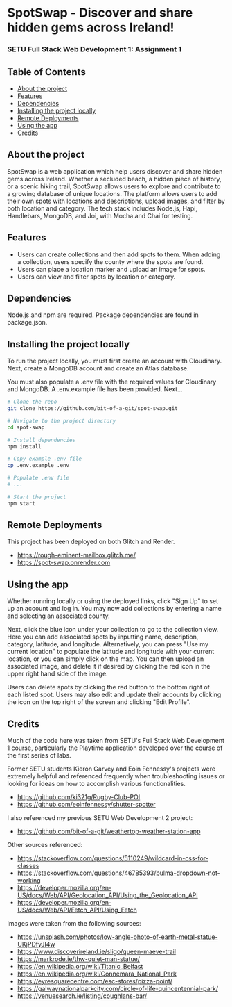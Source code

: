 # SpotSwap - Discover and share hidden gems across Ireland!

### SETU Full Stack Web Development 1: Assignment 1

## Table of Contents
- [About the project](#about-the-project)
- [Features](#features)
- [Dependencies](#dependencies)
- [Installing the project locally](#installing-the-project-locally)
- [Remote Deployments](#remote-deployments)
- [Using the app](#using-the-app)
- [Credits](#credits)

## About the project

SpotSwap is a web application which help users discover and share hidden gems across Ireland. Whether a secluded beach, a hidden piece of history, or a scenic hiking trail, SpotSwap allows users to explore and contribute to a growing database of unique locations. The platform allows users to add their own spots with locations and descriptions, upload images, and filter by both location and category. The tech stack includes Node.js, Hapi, Handlebars, MongoDB, and Joi, with Mocha and Chai for testing. 

## Features

- Users can create collections and then add spots to them. When adding a collection, users specify the county where the spots are found.
- Users can place a location marker and upload an image for spots.
- Users can view and filter spots by location or category.

## Dependencies

Node.js and npm are required. Package dependencies are found in package.json.

## Installing the project locally

To run the project locally, you must first create an account with Cloudinary. Next, create a MongoDB account and create an Atlas database.

You must also populate a .env file with the required values for Cloudinary and MongoDB. A .env.example file has been provided. Next...

```bash
# Clone the repo
git clone https://github.com/bit-of-a-git/spot-swap.git

# Navigate to the project directory
cd spot-swap

# Install dependencies
npm install

# Copy example .env file 
cp .env.example .env

# Populate .env file
# ...

# Start the project
npm start
```

## Remote Deployments

This project has been deployed on both Glitch and Render.

- https://rough-eminent-mailbox.glitch.me/
- https://spot-swap.onrender.com

## Using the app

Whether running locally or using the deployed links, click "Sign Up" to set up an account and log in. You may now add collections by entering a name and selecting an associated county.

Next, click the blue icon under your collection to go to the collection view. Here you can add associated spots by inputting name, description, category, latitude, and longitude. Alternatively, you can press "Use my current location" to populate the latitude and longitude with your current location, or you can simply click on the map. You can then upload an associated image, and delete it if desired by clicking the red icon in the upper right hand side of the image.

Users can delete spots by clicking the red button to the bottom right of each listed spot. Users may also edit and update their accounts by clicking the icon on the top right of the screen and clicking "Edit Profile".

## Credits

Much of the code here was taken from SETU's Full Stack Web Development 1 course, particularly the Playtime application developed over the course of the first series of labs.

Former SETU students Kieron Garvey and Eoin Fennessy's projects were extremely helpful and referenced frequently when troubleshooting issues or looking for ideas on how to accomplish various functionalities. 

- https://github.com/ki321g/Rugby-Club-POI
- https://github.com/eoinfennessy/shutter-spotter

I also referenced my previous SETU Web Development 2 project:

- https://github.com/bit-of-a-git/weathertop-weather-station-app

Other sources referenced:
- https://stackoverflow.com/questions/5110249/wildcard-in-css-for-classes
- https://stackoverflow.com/questions/46785393/bulma-dropdown-not-working
- https://developer.mozilla.org/en-US/docs/Web/API/Geolocation_API/Using_the_Geolocation_API
- https://developer.mozilla.org/en-US/docs/Web/API/Fetch_API/Using_Fetch


Images were taken from the following sources:
- https://unsplash.com/photos/low-angle-photo-of-earth-metal-statue-UKjPDfyJI4w
- https://www.discoverireland.ie/sligo/queen-maeve-trail
- https://markrode.ie/thw-quiet-man-statue/
- https://en.wikipedia.org/wiki/Titanic_Belfast
- https://en.wikipedia.org/wiki/Connemara_National_Park
- https://eyresquarecentre.com/esc-stores/pizza-point/
- https://galwaynationalparkcity.com/circle-of-life-quincentennial-park/
- https://venuesearch.ie/listing/coughlans-bar/